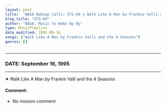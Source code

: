 ```yaml
---
layout: post
title:  "NASA Wakeup Calls: STS-69 ✷ Walk Like A Man by Frankie Valli and the 4 Seasons ⊹ September 16, 1995"
blog_title: "STS-69"
author: "NASA: Music to Wake Up By"
type: MusicPlaylist
date_modified: 1995-09-16
songs: ["Walk Like A Man by Frankie Valli and the 4 Seasons"]
genres: []
---
```


----
### DATE: September 16, 1995
----
✷ Walk Like A Man *by* Frankie Valli and the 4 Seasons  

#### Comment:
* No mission comment



<br/>
<center>
	<a target="_blank"
	   href="https://twitter.com/intent/tweet?hashtags=Space,NASA,Playlist,NASAWakeupCalls,SpaceProgram&text=🚀 {{ page.author}}, '{{ page.songs.first }}' {{ page.title }}, {{ page.date | date: '%B %d, %Y' }}, {{ site.url }}{{ page.url }}&via=nasawakeupcalls"><i class="fab fa-twitter" title="Tweet this page" alt="Tweet this page" style="font-size: 1.3em;"></i></a>
	&nbsp; 	<i class="fas fa-user-astronaut" style="font-size: 1.5em;"></i> &nbsp;
    <a id="custom_amazon_link"
       type="amzn" search="#"
       category="popular music">
    <i class="fab fa-amazon" style="font-size: 1.3em;"></i></a>
</center>

<!-- Randomly resolve an individual entry from a song array -->
<script src="/assets/javascript/seedrandom.min.js"></script>
<script>
  var wake_me_up = ["Walk Like A Man by Frankie Valli and the 4 Seasons"];
  var prng = new Math.seedrandom();
  function randomSong() {
    song = wake_me_up[Math.floor(Math.random() * wake_me_up.length)];
    var amazon_link = document.getElementById("custom_amazon_link");
    amazon_link.setAttribute("search", song);
  }
  window.onload = randomSong();
</script>
